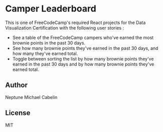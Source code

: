 # Camper Leaderboard
This is one of FreeCodeCamp's required React projects for the Data Visualization Certification with the following user stories :
* See a table of the FreeCodeCamp campers who've earned the most brownie points in the past 30 days.
* See how many brownie points they've earned in the past 30 days, and how many they've earned total.
* Toggle between sorting the list by how many brownie points they've earned in the past 30 days and by how many brownie points they've earned total.

## Author
Neptune Michael Cabelin

## License
MIT
